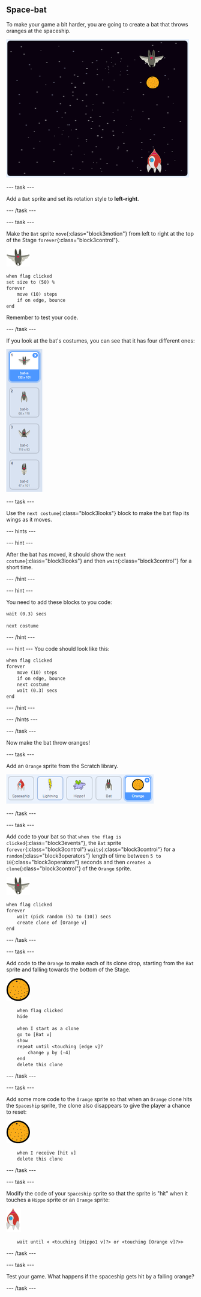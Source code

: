 ## Space-bat

To make your game a bit harder, you are going to create a bat that throws oranges at the spaceship.

![a bat throwing an orange at the spaceship](images/bat-oranges.png)

--- task ---

Add a `Bat` sprite and set its rotation style to **left–right**.

--- /task ---

--- task ---

Make the `Bat` sprite `move`{:class="block3motion"} from left to right at the top of the Stage `forever`{:class="block3control"}. 

![bat sprite](images/bat-sprite.png)

```blocks3
when flag clicked
set size to (50) %
forever
    move (10) steps
    if on edge, bounce
end
```

Remember to test your code.

--- /task ---

If you look at the bat's costumes, you can see that it has four different ones:

![screenshot](images/invaders-bat-costume.png)

--- task ---

Use the `next costume`{:class="block3looks"} block to make the bat flap its wings as it moves.

--- hints ---

--- hint ---

After the bat has moved, it should show the `next costume`{:class="block3looks"} and then `wait`{:class="block3control"} for a short time.

--- /hint ---

--- hint ---

You need to add these blocks to you code:

```blocks3
wait (0.3) secs

next costume
```
--- /hint ---

--- hint ---
You code should look like this:

```blocks3
when flag clicked
forever
    move (10) steps
    if on edge, bounce
    next costume
    wait (0.3) secs
end
```
--- /hint ---

--- /hints ---

--- /task ---

Now make the bat throw oranges!

--- task ---

Add an `Orange` sprite from the Scratch library.

![screenshot](images/invaders-orange.png)

--- /task ---

--- task ---

Add code to your bat so that `when the flag is clicked`{:class="block3events"}, the `Bat` sprite `forever`{:class="block3control"} `waits`{:class="block3control"} for a `random`{:class="block3operators"} length of time between `5 to 10`{:class="block3operators"} seconds and then `creates a clone`{:class="block3control"} of the `Orange` sprite.

![bat sprite](images/bat-sprite.png)

```blocks3
when flag clicked
forever
	wait (pick random (5) to (10)) secs
	create clone of [Orange v]
end
```

--- /task ---

--- task ---

Add code to the `Orange` to make each of its clone drop, starting from the `Bat` sprite and falling towards the bottom of the Stage.

![orange sprite](images/orange-sprite.png)

```blocks3
	when flag clicked
	hide

	when I start as a clone
	go to [Bat v]
	show
	repeat until <touching [edge v]?
		change y by (-4)
	end
	delete this clone
```

--- /task ---

--- task ---

Add some more code to the `Orange` sprite so that when an `Orange` clone hits the `Spaceship` sprite, the clone also disappears to give the player a chance to reset:

![orange sprite](images/orange-sprite.png)

```blocks3
	when I receive [hit v]
	delete this clone
```

--- /task ---

--- task ---

Modify the code of your `Spaceship` sprite so that the sprite is "hit" when it touches a `Hippo` sprite or an `Orange` sprite:

![rocket sprite](images/rocket-sprite.png)

```blocks3
	wait until < <touching [Hippo1 v]?> or <touching [Orange v]?>>
```

--- /task ---

--- task ---

Test your game. What happens if the spaceship gets hit by a falling orange?

--- /task ---

